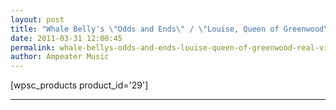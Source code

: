```yaml
---
layout: post
title: "Whale Belly's \"Odds and Ends\" / \"Louise, Queen of Greenwood\" REAL VINYL 7-inch now available!"
date: 2011-03-31 12:00:45
permalink: whale-bellys-odds-and-ends-louise-queen-of-greenwood-real-vinyl-7-inch-now-available
author: Ampeater Music
---
```

\[wpsc\_products product\_id='29'\]

<!-- more -->



---

